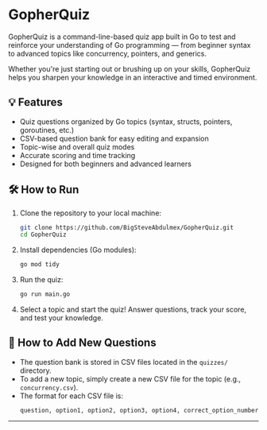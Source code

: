 # GopherQuiz

GopherQuiz is a command-line-based quiz app built in Go to test and reinforce your understanding of Go programming — from beginner syntax to advanced topics like concurrency, pointers, and generics.

Whether you're just starting out or brushing up on your skills, GopherQuiz helps you sharpen your knowledge in an interactive and timed environment.

## 💡 Features

- Quiz questions organized by Go topics (syntax, structs, pointers, goroutines, etc.)
- CSV-based question bank for easy editing and expansion
- Topic-wise and overall quiz modes
- Accurate scoring and time tracking
- Designed for both beginners and advanced learners

## 🛠️ How to Run

1. Clone the repository to your local machine:
   ```bash
   git clone https://github.com/BigSteveAbdulmex/GopherQuiz.git
   cd GopherQuiz
   ```

2. Install dependencies (Go modules):
   ```bash
   go mod tidy
   ```

3. Run the quiz:
   ```bash
   go run main.go
   ```

4. Select a topic and start the quiz! Answer questions, track your score, and test your knowledge.

## 📝 How to Add New Questions

- The question bank is stored in CSV files located in the `quizzes/` directory.
- To add a new topic, simply create a new CSV file for the topic (e.g., `concurrency.csv`).
- The format for each CSV file is:
  ```
  question, option1, option2, option3, option4, correct_option_number
  ```

---
